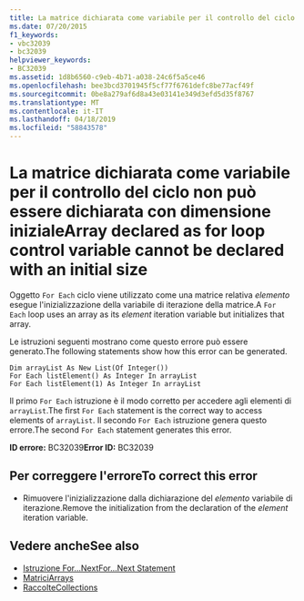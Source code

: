 ```yaml
---
title: La matrice dichiarata come variabile per il controllo del ciclo non può essere dichiarata con dimensione iniziale
ms.date: 07/20/2015
f1_keywords:
- vbc32039
- bc32039
helpviewer_keywords:
- BC32039
ms.assetid: 1d8b6560-c9eb-4b71-a038-24c6f5a5ce46
ms.openlocfilehash: bee3bcd3701945f5cf77f6761defc8be77acf49f
ms.sourcegitcommit: 0be8a279af6d8a43e03141e349d3efd5d35f8767
ms.translationtype: MT
ms.contentlocale: it-IT
ms.lasthandoff: 04/18/2019
ms.locfileid: "58843578"
---
```

# <a name="array-declared-as-for-loop-control-variable-cannot-be-declared-with-an-initial-size"></a><span data-ttu-id="5f800-102">La matrice dichiarata come variabile per il controllo del ciclo non può essere dichiarata con dimensione iniziale</span><span class="sxs-lookup"><span data-stu-id="5f800-102">Array declared as for loop control variable cannot be declared with an initial size</span></span>
<span data-ttu-id="5f800-103">Oggetto `For Each` ciclo viene utilizzato come una matrice relativa *elemento* esegue l'inizializzazione della variabile di iterazione della matrice.</span><span class="sxs-lookup"><span data-stu-id="5f800-103">A `For Each` loop uses an array as its *element* iteration variable but initializes that array.</span></span>  
  
 <span data-ttu-id="5f800-104">Le istruzioni seguenti mostrano come questo errore può essere generato.</span><span class="sxs-lookup"><span data-stu-id="5f800-104">The following statements show how this error can be generated.</span></span>  
  
```  
Dim arrayList As New List(Of Integer())  
For Each listElement() As Integer In arrayList  
For Each listElement(1) As Integer In arrayList  
```  
  
 <span data-ttu-id="5f800-105">Il primo `For Each` istruzione è il modo corretto per accedere agli elementi di `arrayList`.</span><span class="sxs-lookup"><span data-stu-id="5f800-105">The first `For Each` statement is the correct way to access elements of `arrayList`.</span></span> <span data-ttu-id="5f800-106">Il secondo `For Each` istruzione genera questo errore.</span><span class="sxs-lookup"><span data-stu-id="5f800-106">The second `For Each` statement generates this error.</span></span>  
  
 <span data-ttu-id="5f800-107">**ID errore:** BC32039</span><span class="sxs-lookup"><span data-stu-id="5f800-107">**Error ID:** BC32039</span></span>  
  
## <a name="to-correct-this-error"></a><span data-ttu-id="5f800-108">Per correggere l'errore</span><span class="sxs-lookup"><span data-stu-id="5f800-108">To correct this error</span></span>  
  
-   <span data-ttu-id="5f800-109">Rimuovere l'inizializzazione dalla dichiarazione del *elemento* variabile di iterazione.</span><span class="sxs-lookup"><span data-stu-id="5f800-109">Remove the initialization from the declaration of the *element* iteration variable.</span></span>  
  
## <a name="see-also"></a><span data-ttu-id="5f800-110">Vedere anche</span><span class="sxs-lookup"><span data-stu-id="5f800-110">See also</span></span>

- [<span data-ttu-id="5f800-111">Istruzione For...Next</span><span class="sxs-lookup"><span data-stu-id="5f800-111">For...Next Statement</span></span>](../../../visual-basic/language-reference/statements/for-next-statement.md)
- [<span data-ttu-id="5f800-112">Matrici</span><span class="sxs-lookup"><span data-stu-id="5f800-112">Arrays</span></span>](../../../visual-basic/programming-guide/language-features/arrays/index.md)
- [<span data-ttu-id="5f800-113">Raccolte</span><span class="sxs-lookup"><span data-stu-id="5f800-113">Collections</span></span>](../../../standard/collections/index.md)

